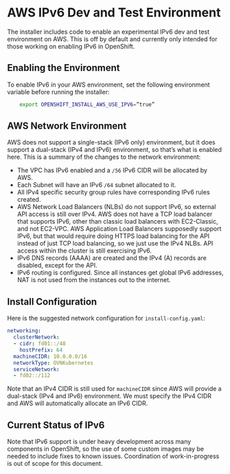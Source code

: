 # AWS IPv6 Dev and Test Environment

The installer includes code to enable an experimental IPv6 dev and test
environment on AWS.  This is off by default and currently only intended for
those working on enabling IPv6 in OpenShift.

## Enabling the Environment

To enable IPv6 in your AWS environment, set the following environment variable
before running the installer:

```bash
    export OPENSHIFT_INSTALL_AWS_USE_IPV6=”true”
```

## AWS Network Environment

AWS does not support a single-stack (IPv6 only) environment, but it does
support a dual-stack (IPv4 and IPv6) environment, so that’s what is enabled
here.  This is a summary of the changes to the network environment:

* The VPC has IPv6 enabled and a `/56` IPv6 CIDR will be allocated by AWS.
* Each Subnet will have an IPv6 `/64` subnet allocated to it.
* All IPv4 specific security group rules have corresponding IPv6 rules created.
* AWS Network Load Balancers (NLBs) do not support IPv6, so external API access
  is still over IPv4.  AWS does not have a TCP load balancer that supports
  IPv6, other than classic load balancers with EC2-Classic, and not EC2-VPC.
  AWS Application Load Balancers supposedly support IPv6, but that would
  require doing HTTPS load balancing for the API instead of just TCP load
  balancing, so we just use the IPv4 NLBs.  API access within the cluster is
  still exercising IPv6.
* IPv6 DNS records (AAAA) are created and the IPv4 (A) records are disabled,
  except for the API.
* IPv6 routing is configured.  Since all instances get global IPv6 addresses,
  NAT is not used from the instances out to the internet.

## Install Configuration

Here is the suggested network configuration for `install-config.yaml`:

```yaml
networking:
  clusterNetwork:
  - cidr: fd01::/48
    hostPrefix: 64
  machineCIDR: 10.0.0.0/16
  networkType: OVNKubernetes
  serviceNetwork:
  - fd02::/112
```

Note that an IPv4 CIDR is still used for `machineCIDR` since AWS will provide a
dual-stack (IPv4 and IPv6) environment.  We must specify the IPv4 CIDR and AWS
will automatically allocate an IPv6 CIDR.

## Current Status of IPv6

Note that IPv6 support is under heavy development across many components in
OpenShift, so the use of some custom images may be needed to include fixes to
known issues.  Coordination of work-in-progress is out of scope for this
document.
